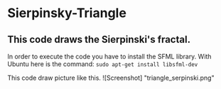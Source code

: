 # Sierpinsky-Triangle
## This code draws the Sierpinski's fractal.

In order to execute the code you have to install the SFML library.
With Ubuntu here is the command:
``sudo apt-get install libsfml-dev``

This code draw picture like this.
 ![Screenshot] "triangle_serpinski.png"